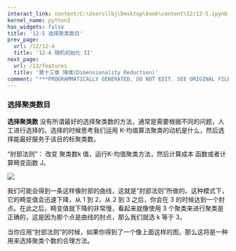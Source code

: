 ```yaml
---
interact_link: content/C:\Users\lbj\Desktop\book\content\12/12-5.ipynb
kernel_name: python3
has_widgets: false
title: '12-5 选择聚类数目'
prev_page:
  url: /12/12-4
  title: '12-4 随机初始化 II'
next_page:
  url: /13/features
  title: '第十三章 降维(Dimensionality Reduction)'
comment: "***PROGRAMMATICALLY GENERATED, DO NOT EDIT. SEE ORIGINAL FILES IN /content***"
---
```


### 选择聚类数目

**选择聚类数** 
没有所谓最好的选择聚类数的方法，通常是需要根据不同的问题，人工进行选择的。选择的时候思考我们运用 K-均值算法聚类的动机是什么，然后选择能最好服务于该目的标聚类数。

“肘部法则”： 改变 聚类数k 值，运行K-均值聚类方法，然后计算成本
函数或者计算畸变函数 J。

![](https://i.loli.net/2018/12/02/5c02c525f3a29.png)

我们可能会得到一条这样像肘部的曲线，这就是“肘部法则”所做的。这种模式下，它的畸变值会迅速下降，从 1 到 2，从 2 到 3 之后，你会在 3 的时候达到一个肘点。在此之后，畸变值就下降的非常慢，看起来就像使用 3 个聚类来进行聚类是正确的，这是因为那个点是曲线的肘点，那么我们就选 k 等于 3。

当你应用“肘部法则”的时候，如果你得到了一个像上面这样的图，那么这将是一种用来选择聚类个数的合理方法。 
